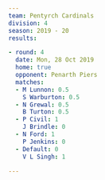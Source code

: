 ```yaml
---
team: Pentyrch Cardinals
division: 4
season: 2019 - 20
results:

- round: 4
  date: Mon, 28 Oct 2019
  home: true
  opponent: Penarth Piers
  matches:
  - M Lunnon: 0.5
    S Warburton: 0.5
  - N Grewal: 0.5
    B Turton: 0.5
  - P Civil: 1
    J Brindle: 0
  - N Ford: 1
    P Jenkins: 0
  - Default: 0
    V L Singh: 1

---
```

